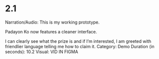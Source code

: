 # 2.1

Narration/Audio: This is my working prototype.

Padayon Ko now features a cleaner interface. 

I can clearly see what the prize is and if I’m interested, I am greeted with friendlier language telling me how to claim it.
Category: Demo
Duration (in seconds): 10.2
Visual: VID IN FIGMA